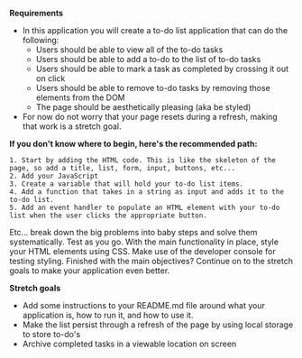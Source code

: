 **Requirements**
- In this application you will create a to-do list application that can do the following:
    - Users should be able to view all of the to-do tasks
    - Users should be able to add a to-do to the list of to-do tasks
    - Users should be able to mark a task as completed by crossing it out on click
    - Users should be able to remove to-do tasks by removing those elements from the DOM
    - The page should be aesthetically pleasing (aka be styled)
- For now do not worry that your page resets during a refresh, making that work is a stretch goal.

**If you don't know where to begin, here's the recommended path:**

    1. Start by adding the HTML code. This is like the skeleton of the page, so add a title, list, form, input, buttons, etc...
    2. Add your JavaScript
    3. Create a variable that will hold your to-do list items.
    4. Add a function that takes in a string as input and adds it to the to-do list.
    5. Add an event handler to populate an HTML element with your to-do list when the user clicks the appropriate button.
Etc... break down the big problems into baby steps and solve them systematically. Test as you go.
With the main functionality in place, style your HTML elements using CSS. Make use of the developer console for testing styling.
Finished with the main objectives? Continue on to the stretch goals to make your application even better.

**Stretch goals**
- Add some instructions to your README.md file around what your application is, how to run it, and how to use it.
- Make the list persist through a refresh of the page by using local storage to store to-do's
- Archive completed tasks in a viewable location on screen